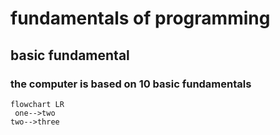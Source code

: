 # fundamentals of programming
## basic fundamental

### the computer is based on 10 basic fundamentals
```mermaid
flowchart LR
 one-->two
two-->three

